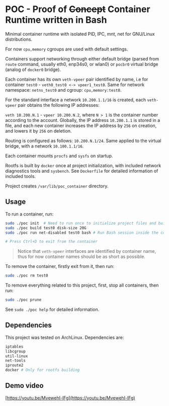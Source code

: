 # POC - Proof of ~~Concept~~ Container Runtime written in Bash

Minimal container runtime with isolated PID, IPC, mnt, net for
GNU/Linux distributions.

For now `cpu,memory` cgroups are used with default settings.

Containers support networking through either default bridge
(parsed from `route` command, usually eth0, enp34s0, or wlan0) or
`pocbr0` virtual bridge (analog of `docker0` bridge).

Each container has its own `veth-vpeer` pair identified by name, i.e
for container `test0` - `veth0_test0 <-> vpeer1_test0`. Same for
network namespace: `netns_test0` and cgroup: `cpu,memory:test0`.

For the standard interface a network `10.200.1.1/16` is created, each
`veth-vpeer` pair obtains the following IP addresses:

`veth 10.200.N.1` - `vpeer 10.200.N.2`, where `N > 1` is the container
number according to the account. Globally, the IP address `10.200.1.1`
is stored in a file, and each new container increases the IP address by
`256` on creation, and lowers it by `256` on deletion.

Routing is configured as follows: `10.200.N.1/24`.
Same applied to the virtual bridge, with a network `10.100.1.1/16`.

Each container mounts `procfs` and `sysfs` on startup.

Rootfs is built by `docker` once at project initialization,
with included network diagnostics tools and `sysbench`. See
`Dockerfile` for detailed information of included tools.

Project creates `/var/lib/poc_container` directory.

## Usage

To run a container, run:

```bash
sudo ./poc init  # Need to run once to initialize project files and build rootfs
sudo ./poc build test0 disk-size 20G
sudo ./poc run net-disabled test0 bash # Run Bash session inside the container

# Press Ctrl+D to exit from the container
```

> Notice that `veth-vpeer` interfaces are identified by container name, thus
for now container names should be as short as possible.

To remove the container, firstly exit from it, then run:

```bash
sudo ./poc rm test0
```

To remove everything related to this project, first, stop all containers,
then run:

```bash
sudo ./poc prune
```

See `sudo ./poc help` for detailed information.

## Dependencies

This project was tested on ArchLinux. Dependencies are: 

```bash
iptables
libcgroup
util-linux
net-tools
iproute2
docker # Only for rootfs building
```

## Demo video

[https://youtu.be/MvewehI-lFg](https://youtu.be/MvewehI-lFg)
